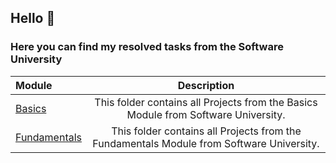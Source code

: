 ## Hello :wave:

### Here you can find my resolved tasks from the   Software University

| Module      | Description |
| :---        |    :----:   |
| [Basics](https://github.com/Runador/SoftUniBasicsFundamentals/tree/main/Basics)      | This folder contains all Projects from the Basics Module from Software University. |
| [Fundamentals](https://github.com/Runador/SoftUniBasicsFundamentals/tree/main/Fundamentals)   | This folder contains all Projects from the Fundamentals Module from Software University. |



